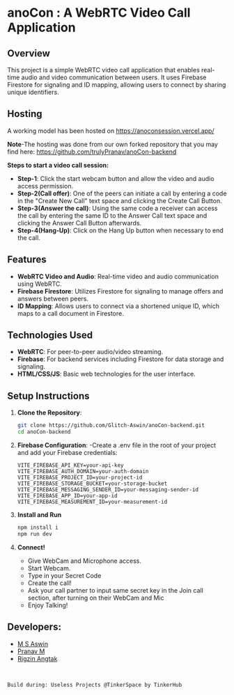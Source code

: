 # anoCon : A WebRTC Video Call Application

## Overview

This project is a simple WebRTC video call application that enables real-time audio and video communication between users. It uses Firebase Firestore for signaling and ID mapping, allowing users to connect by sharing unique identifiers.

## Hosting

A working model has been hosted on https://anoconsession.vercel.app/ 

**Note**-The hosting was done from our own forked repository that you may find here:
https://github.com/trulyPranav/anoCon-backend

**Steps to start a video call session:**
- **Step-1**: Click the start webcam button and allow the video and audio access permission.
- **Step-2(Call offer)**: One of the peers can initiate a call by entering a code in the "Create New Call" text space and clicking the Create Call Button.
- **Step-3(Answer the call)**: Using the same code a receiver can access the call by entering the same ID to the Answer Call text space and clicking the Answer Call Button afterwards.
- **Step-4(Hang-Up)**: Click on the Hang Up button when necessary to end the call.

## Features

- **WebRTC Video and Audio**: Real-time video and audio communication using WebRTC.
- **Firebase Firestore**: Utilizes Firestore for signaling to manage offers and answers between peers.
- **ID Mapping**: Allows users to connect via a shortened unique ID, which maps to a call document in Firestore.

## Technologies Used

- **WebRTC**: For peer-to-peer audio/video streaming.
- **Firebase**: For backend services including Firestore for data storage and signaling.
- **HTML/CSS/JS**: Basic web technologies for the user interface.

## Setup Instructions

1. **Clone the Repository**:
   ```bash
   git clone https://github.com/Glitch-Aswin/anoCon-backend.git
   cd anoCon-backend
   ```
2. **Firebase Configuration**:
   -Create a .env file in the root of your project and add your Firebase credentials:
   ```
   VITE_FIREBASE_API_KEY=your-api-key
   VITE_FIREBASE_AUTH_DOMAIN=your-auth-domain
   VITE_FIREBASE_PROJECT_ID=your-project-id
   VITE_FIREBASE_STORAGE_BUCKET=your-storage-bucket
   VITE_FIREBASE_MESSAGING_SENDER_ID=your-messaging-sender-id
   VITE_FIREBASE_APP_ID=your-app-id
   VITE_FIREBASE_MEASUREMENT_ID=your-measurement-id
   ```

3. **Install and Run**
    ```js
    npm install i
    npm run dev
    ```

3. **Connect!**
    - Give WebCam and Microphone access.
    - Start Webcam.
    - Type in your Secret Code
    - Create the call!
    - Ask your call partner to input same secret key in the Join call section, after turning on their WebCam and Mic
    - Enjoy Talking!

## Developers:
- [M S Aswin](https://github.com/glitch-aswin/)
- [Pranav M](https://github.com/trulyPranav/)
- [Rigzin Angtak](https://github.com/Rigzin00/)

<br>

```
Build during: Useless Projects @TinkerSpace by TinkerHub
```
